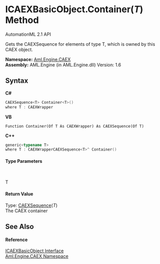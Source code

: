 # ICAEXBasicObject.Container(*T*) Method 
AutomationML 2.1 API 

Gets the CAEXSequence for elements of type T, which is owned by this CAEX object.

**Namespace:**&nbsp;<a href="N_Aml_Engine_CAEX">Aml.Engine.CAEX</a><br />**Assembly:**&nbsp;AML.Engine (in AML.Engine.dll) Version: 1.6

## Syntax

**C#**<br />
``` C#
CAEXSequence<T> Container<T>()
where T : CAEXWrapper

```

**VB**<br />
``` VB
Function Container(Of T As CAEXWrapper) As CAEXSequence(Of T)
```

**C++**<br />
``` C++
generic<typename T>
where T : CAEXWrapperCAEXSequence<T>^ Container()
```


#### Type Parameters
&nbsp;<dl><dt>T</dt><dd /></dl>

#### Return Value
Type: <a href="T_Aml_Engine_CAEX_CAEXSequence_1">CAEXSequence</a>(*T*)<br />The CAEX container

## See Also


#### Reference
<a href="T_Aml_Engine_CAEX_ICAEXBasicObject">ICAEXBasicObject Interface</a><br /><a href="N_Aml_Engine_CAEX">Aml.Engine.CAEX Namespace</a><br />